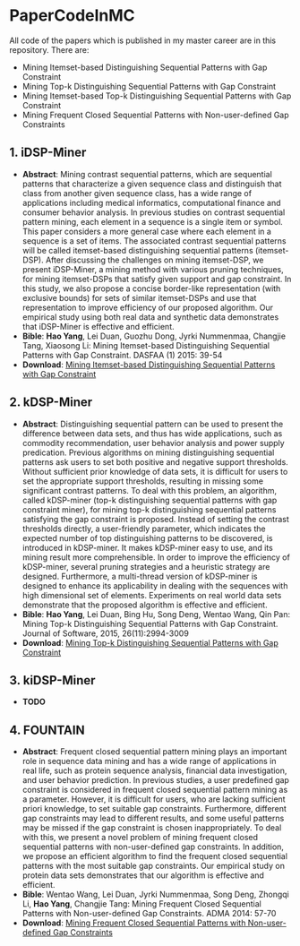 # PaperCodeInMC
All code of the papers which is published in my master career are in this repository. There are:
+ Mining Itemset-based Distinguishing Sequential Patterns with Gap Constraint
+ Mining Top-k Distinguishing Sequential Patterns with Gap Constraint
+ Mining Itemset-based Top-k Distinguishing Sequential Patterns with Gap Constraint
+ Mining Frequent Closed Sequential Patterns with Non-user-defined Gap Constraints

## 1. iDSP-Miner

+ <b>Abstract</b>: Mining contrast sequential patterns, which are sequential patterns that characterize a given sequence class and distinguish that class from another given sequence class, has a wide range of applications including medical informatics, computational finance and consumer behavior analysis. In previous studies on contrast sequential pattern mining, each element in a sequence is a single item or symbol. This paper considers a more general case where each element in a sequence is a set of items. The associated contrast sequential patterns will be called itemset-based distinguishing sequential patterns (itemset-DSP). After discussing the challenges on mining itemset-DSP, we present iDSP-Miner, a mining method with various pruning techniques, for mining itemset-DSPs that satisfy given support and gap constraint. In this study, we also propose a concise border-like representation (with exclusive bounds) for sets of similar itemset-DSPs and use that representation to improve efficiency of our proposed algorithm. Our empirical study using both real data and synthetic data demonstrates that iDSP-Miner is effective and efficient.
+ <b>Bible</b>: <b>Hao Yang</b>, Lei Duan, Guozhu Dong, Jyrki Nummenmaa, Changjie Tang, Xiaosong Li: Mining Itemset-based Distinguishing Sequential Patterns with Gap Constraint. DASFAA (1) 2015: 39-54
+ <b>Download</b>: [Mining Itemset-based Distinguishing Sequential Patterns with Gap Constraint](http://link.springer.com/chapter/10.1007%2F978-3-319-18120-2_3)


## 2. kDSP-Miner

+ <b>Abstract</b>: Distinguishing sequential pattern can be used to present the difference between data sets, and thus has wide applications, such as commodity recommendation, user behavior analysis and power supply predication. Previous algorithms on mining distinguishing sequential patterns ask users to set both positive and negative support thresholds. Without sufficient prior knowledge of data sets, it is difficult for users to set the appropriate support thresholds, resulting in missing some significant contrast patterns. To deal with this problem, an algorithm, called kDSP-miner (top-k distinguishing sequential patterns with gap constraint miner), for mining top-k distinguishing sequential patterns satisfying the gap constraint is proposed. Instead of setting the contrast thresholds directly, a user-friendly parameter, which indicates the expected number of top distinguishing patterns to be discovered, is introduced in kDSP-miner. It makes kDSP-miner easy to use, and its mining result more comprehensible. In order to improve the efficiency of kDSP-miner, several pruning strategies and a heuristic strategy are designed. Furthermore, a multi-thread version of kDSP-miner is designed to enhance its applicability in dealing with the sequences with high dimensional set of elements. Experiments on real world data sets demonstrate that the proposed algorithm is effective and efficient.
+ <b>Bible</b>: <b>Hao Yang</b>, Lei Duan, Bing Hu, Song Deng, Wentao Wang, Qin Pan: Mining Top-k Distinguishing Sequential Patterns with Gap Constraint. Journal of Software, 2015, 26(11):2994-3009
+ <b>Download</b>: [Mining Top-k Distinguishing Sequential Patterns with Gap Constraint](http://www.jos.org.cn/ch/reader/view_abstract.aspx?file_no=4906&flag=1)


## 3. kiDSP-Miner

+ <b>TODO</b>


## 4. FOUNTAIN

+ <b>Abstract</b>: Frequent closed sequential pattern mining plays an important role in sequence data mining and has a wide range of applications in real life, such as protein sequence analysis, financial data investigation, and user behavior prediction. In previous studies, a user predefined gap constraint is considered in frequent closed sequential pattern mining as a parameter. However, it is difficult for users, who are lacking sufficient priori knowledge, to set suitable gap constraints. Furthermore, different gap constraints may lead to different results, and some useful patterns may be missed if the gap constraint is chosen inappropriately. To deal with this, we present a novel problem of mining frequent closed sequential patterns with non-user-defined gap constraints. In addition, we propose an efficient algorithm to find the frequent closed sequential patterns with the most suitable gap constraints. Our empirical study on protein data sets demonstrates that our algorithm is effective and efficient.
+ <b>Bible</b>: Wentao Wang, Lei Duan, Jyrki Nummenmaa, Song Deng, Zhongqi Li, <b>Hao Yang</b>, Changjie Tang: Mining Frequent Closed Sequential Patterns with Non-user-defined Gap Constraints. ADMA 2014: 57-70
+ <b>Download</b>: [Mining Frequent Closed Sequential Patterns with Non-user-defined Gap Constraints](http://link.springer.com/chapter/10.1007%2F978-3-319-14717-8_5)



